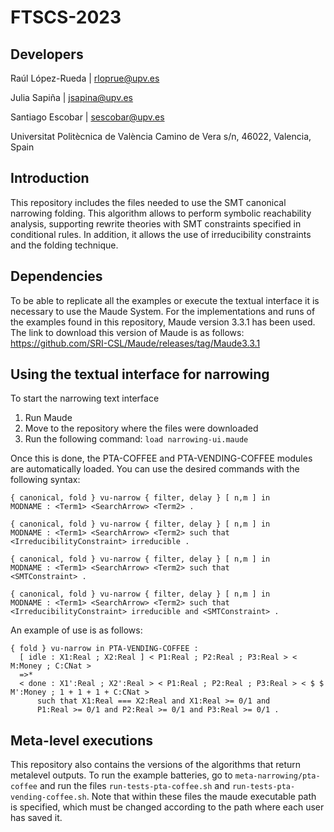 # FTSCS-2023

## Developers
Raúl López-Rueda | rloprue@upv.es

Julia Sapiña | jsapina@upv.es

Santiago Escobar | sescobar@upv.es


Universitat Politècnica de València
Camino de Vera s/n, 46022, Valencia, Spain

## Introduction
This repository includes the files needed to use the SMT canonical narrowing folding. This algorithm allows to perform symbolic reachability analysis, supporting rewrite theories with SMT constraints specified in conditional rules. In addition, it allows the use of irreducibility constraints and the folding technique.

## Dependencies
To be able to replicate all the examples or execute the textual interface it is necessary to use the Maude System. For the implementations and runs of the examples found in this repository, Maude version 3.3.1 has been used. The link to download this version of Maude is as follows: 
https://github.com/SRI-CSL/Maude/releases/tag/Maude3.3.1

## Using the textual interface for narrowing
To start the narrowing text interface

1. Run Maude
2. Move to the repository where the files were downloaded
3. Run the following command: ```load narrowing-ui.maude```
   
Once this is done, the PTA-COFFEE and PTA-VENDING-COFFEE modules are automatically loaded. You can use the desired commands with the following syntax:
```
{ canonical, fold } vu-narrow { filter, delay } [ n,m ] in 
MODNAME : <Term1> <SearchArrow> <Term2> .

{ canonical, fold } vu-narrow { filter, delay } [ n,m ] in 
MODNAME : <Term1> <SearchArrow> <Term2> such that 
<IrreducibilityConstraint> irreducible .

{ canonical, fold } vu-narrow { filter, delay } [ n,m ] in 
MODNAME : <Term1> <SearchArrow> <Term2> such that 
<SMTConstraint> .

{ canonical, fold } vu-narrow { filter, delay } [ n,m ] in 
MODNAME : <Term1> <SearchArrow> <Term2> such that 
<IrreducibilityConstraint> irreducible and <SMTConstraint> .
```
An example of use is as follows:
```
{ fold } vu-narrow in PTA-VENDING-COFFEE : 
  [ idle : X1:Real ; X2:Real ] < P1:Real ; P2:Real ; P3:Real > < M:Money ; C:CNat > 
  =>* 
  < done : X1':Real ; X2':Real > < P1:Real ; P2:Real ; P3:Real > < $ $ M':Money ; 1 + 1 + 1 + C:CNat > 
      such that X1:Real === X2:Real and X1:Real >= 0/1 and 
      P1:Real >= 0/1 and P2:Real >= 0/1 and P3:Real >= 0/1 .
```

## Meta-level executions
This repository also contains the versions of the algorithms that return metalevel outputs. To run the example batteries, go to ```meta-narrowing/pta-coffee``` and run the files ```run-tests-pta-coffee.sh``` and ```run-tests-pta-vending-coffee.sh```. Note that within these files the maude executable path is specified, which must be changed according to the path where each user has saved it.

